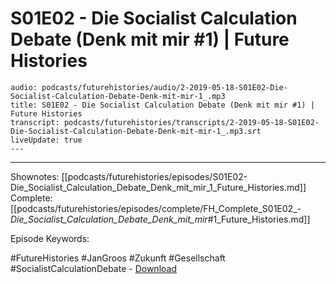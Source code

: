 # S01E02 - Die Socialist Calculation Debate (Denk mit mir #1) | Future Histories

```audio-note
audio: podcasts/futurehistories/audio/2-2019-05-18-S01E02-Die-Socialist-Calculation-Debate-Denk-mit-mir-1_.mp3
title: S01E02 - Die Socialist Calculation Debate (Denk mit mir #1) | Future Histories
transcript: podcasts/futurehistories/transcripts/2-2019-05-18-S01E02-Die-Socialist-Calculation-Debate-Denk-mit-mir-1_.mp3.srt
liveUpdate: true
---

```
---

Shownotes: [[podcasts/futurehistories/episodes/S01E02-Die_Socialist_Calculation_Debate_Denk_mit_mir_1_Future_Histories.md]]
Complete: [[podcasts/futurehistories/episodes/complete/FH_Complete_S01E02_-_Die_Socialist_Calculation_Debate_Denk_mit_mir_#1_Future_Histories.md]]


Episode Keywords:

#FutureHistories #JanGroos #Zukunft #Gesellschaft #SocialistCalculationDebate - [Download](https://www.podbean.com/site/EpisodeDownload/PBBA11568ZDV4 "Download")
